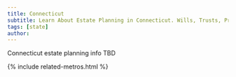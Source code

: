 ```yaml
---
title: Connecticut
subtitle: Learn About Estate Planning in Connecticut. Wills, Trusts, Probate, and More in Connecticut. Find a Connecticut Estate Attorney for Your Estate Planning Needs.
tags: [state]
author:
---
```


Connecticut estate planning info TBD

<!-- Related Metros List -->
{% include related-metros.html %}
